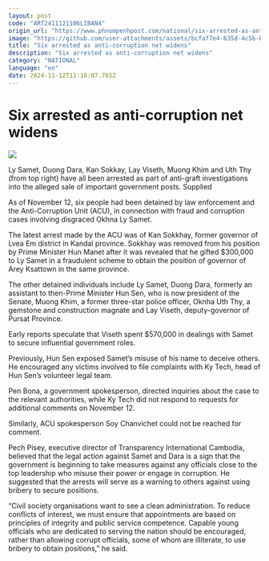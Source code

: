 ```yaml
---
layout: post
code: "ART2411121106LIBAN4"
origin_url: "https://www.phnompenhpost.com/national/six-arrested-as-anti-corruption-net-widens"
image: "https://github.com/user-attachments/assets/bcfaf7e4-635d-4c5b-b2f4-a7989d484c9f"
title: "Six arrested as anti-corruption net widens"
description: "​​Six arrested as anti-corruption net widens​"
category: "NATIONAL"
language: "en"
date: 2024-11-12T11:10:07.765Z
---
```


# Six arrested as anti-corruption net widens

![](https://github.com/user-attachments/assets/801de174-06f6-418e-9038-2d99eda5d284)

Ly Samet, Duong Dara, Kan Sokkay, Lay Viseth, Muong Khim and Uth Thy (from top right) have all been arrested as part of anti-graft investigations into the alleged sale of important government posts. Supplied

As of November 12, six people had been detained by law enforcement and the Anti-Corruption Unit (ACU), in connection with fraud and corruption cases involving disgraced Okhna Ly Samet.

The latest arrest made by the ACU was of Kan Sokkhay, former governor of Lvea Em district in Kandal province. Sokkhay was removed from his position by Prime Minister Hun Manet after it was revealed that he gifted $300,000 to Ly Samet in a fraudulent scheme to obtain the position of governor of Arey Ksattown in the same province.

The other detained individuals include Ly Samet, Duong Dara, formerly an assistant to then-Prime Minister Hun Sen, who is now president of the Senate, Muong Khim, a former three-star police officer, Oknha Uth Thy, a gemstone and construction magnate and Lay Viseth, deputy-governor of Pursat Province.

Early reports speculate that Viseth spent $570,000 in dealings with Samet to secure influential government roles.

Previously, Hun Sen exposed Samet’s misuse of his name to deceive others. He encouraged any victims involved to file complaints with Ky Tech, head of Hun Sen’s volunteer legal team.

Pen Bona, a government spokesperson, directed inquiries about the case to the relevant authorities, while Ky Tech did not respond to requests for additional comments on November 12. 

Similarly, ACU spokesperson Soy Chanvichet could not be reached for comment.

Pech Pisey, executive director of Transparency International Cambodia, believed that the legal action against Samet and Dara is a sign that the government is beginning to take measures against any officials close to the top leadership who misuse their power or engage in corruption. He suggested that the arrests will serve as a warning to others against using bribery to secure positions.

“Civil society organisations want to see a clean administration. To reduce conflicts of interest, we must ensure that appointments are based on principles of integrity and public service competence. Capable young officials who are dedicated to serving the nation should be encouraged, rather than allowing corrupt officials, some of whom are illiterate, to use bribery to obtain positions,” he said.